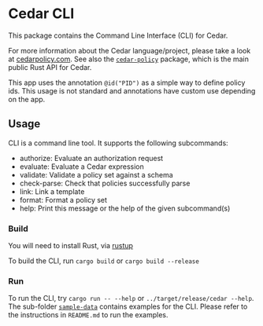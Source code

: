 # Cedar CLI

This package contains the Command Line Interface (CLI) for Cedar.

For more information about the Cedar language/project, please take a look
at [cedarpolicy.com](https://www.cedarpolicy.com).
See also the [`cedar-policy`](../cedar-policy) package, which is the main public Rust API for
Cedar.

This app uses the annotation `@id("PID")` as a simple way to define policy ids.
This usage is not standard and annotations have custom use depending on the app.

## Usage

CLI is a command line tool. It supports the following subcommands:
 * authorize:      Evaluate an authorization request
 * evaluate:       Evaluate a Cedar expression
 * validate:       Validate a policy set against a schema
 * check-parse:    Check that policies successfully parse
 * link:           Link a template
 * format:         Format a policy set
 * help:           Print this message or the help of the given subcommand(s)

### Build

You will need to install Rust, via [rustup](https://rustup.rs)

To build the CLI, run `cargo build` or `cargo build --release`

### Run

To run the CLI, try `cargo run -- --help` or `../target/release/cedar --help`. The sub-folder [`sample-data`](sample-data) contains examples for the CLI. Please refer to the instructions in `README.md` to run the examples.
